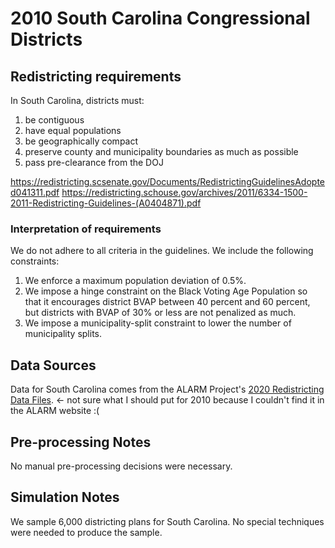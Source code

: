 # 2010 South Carolina Congressional Districts

## Redistricting requirements
In South Carolina, districts must:

1. be contiguous
2. have equal populations
3. be geographically compact
4. preserve county and municipality boundaries as much as possible
5. pass pre-clearance from the DOJ

https://redistricting.scsenate.gov/Documents/RedistrictingGuidelinesAdopted041311.pdf
https://redistricting.schouse.gov/archives/2011/6334-1500-2011-Redistricting-Guidelines-(A0404871).pdf

### Interpretation of requirements
We do not adhere to all criteria in the guidelines. We include the following constraints:

1. We enforce a maximum population deviation of 0.5%.
2. We impose a hinge constraint on the Black Voting Age Population so that it encourages district BVAP between 40 percent and 60 percent, but districts with BVAP of 30% or less are not penalized as much.
3. We impose a municipality-split constraint to lower the number of municipality splits.

## Data Sources
Data for South Carolina comes from the ALARM Project's [2020 Redistricting Data Files](https://alarm-redist.github.io/posts/2021-08-10-census-2020/). <- not sure what I should put for 2010 because I couldn't find it in the ALARM website :(

## Pre-processing Notes
No manual pre-processing decisions were necessary.

## Simulation Notes
We sample 6,000 districting plans for South Carolina.
No special techniques were needed to produce the sample.
